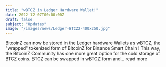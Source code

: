 ```yaml
---
title: "wBTCZ in Ledger Hardware Wallet!"
date: 2022-12-07T00:00:00Z
draft: false
subject: "Updates"
image: "/images/news/Ledger-BTCZ2-400x250.jpg"
---
```


BitcoinZ can now be stored in the Ledger hardware Wallets as wBTCZ, the "wrapped" tokenized form of BitcoinZ for Binance Smart Chain ! This way, the BitcoinZ Community has one more great option for the cold storage of BTCZ coins. BTCZ can be swapped in wBTCZ form and...
read more

